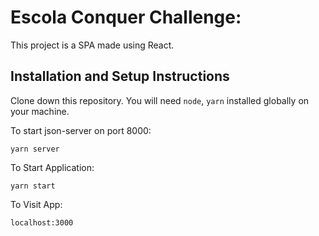 # Escola Conquer Challenge:

This project is a SPA made using React. 

## Installation and Setup Instructions 

Clone down this repository. You will need `node`, `yarn` installed globally on your machine.  



To start json-server on port 8000:

`yarn server`

To Start Application:

`yarn start`

To Visit App:

`localhost:3000` 
